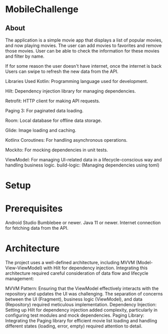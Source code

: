 # MobileChallenge
## About
The application is a simple movie app that displays a list of popular movies, and now playing movies. The user can add movies to favorites and remove those movies. User can be able to check the information for these movies and filter by name.

 If for some reason the user doesn't have internet, once the internet is back Users can swipe to refresh  the new data from the API.

Libraries Used
Kotlin: Programming language used for development.

Hilt: Dependency injection library for managing dependencies.

Retrofit: HTTP client for making API requests.

Paging 3: For paginated data loading.

Room: Local database for offline data storage.

Glide: Image loading and caching.

Kotlinx Coroutines: For handling asynchronous operations.

Mockito: For mocking dependencies in unit tests.

ViewModel: For managing UI-related data in a lifecycle-conscious way and handling business logic.
build-logic: (Managing dependencies using toml)

# Setup
# Prerequisites
Android Studio Bumblebee or newer.
Java 11 or newer.
Internet connection for fetching data from the API.

# Architecture
The project uses a well-defined architecture, including MVVM (Model-View-ViewModel) with Hilt for dependency injection. Integrating this architecture required careful consideration of data flow and lifecycle management:

MVVM Pattern: Ensuring that the ViewModel effectively interacts with the repository and updates the UI was challenging. The separation of concerns between the UI (Fragment), business logic (ViewModel), and data (Repository) required meticulous implementation.
Dependency Injection: Setting up Hilt for dependency injection added complexity, particularly in configuring test modules and mock dependencies.
Paging Library: Integrating the Paging library for efficient movie list loading and handling different states (loading, error, empty) required attention to detail.

